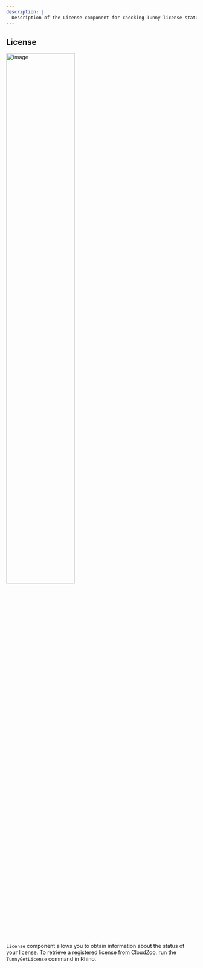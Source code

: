 ```yaml
---
description: |
  Description of the License component for checking Tunny license status in Grasshopper.
---
```


## License

<img width="60%" alt="image" src="/images/docs_v1/gh-components/license.png">

`License` component allows you to obtain information about the status of your
license. To retrieve a registered license from CloudZoo, run the
`TunnyGetLicense` command in Rhino.
